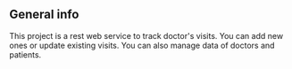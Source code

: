 ## General info

This project is a rest web service to track doctor's visits.
You can add new ones or update existing visits. You can also manage data of doctors and patients.

